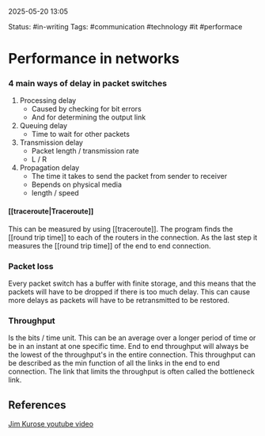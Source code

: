 2025-05-20 13:05

Status: #in-writing 
Tags: #communication #technology #it #performace 

# Performance in networks

### 4 main ways of delay in packet switches

1. Processing delay
	- Caused by checking for bit errors
	- And for determining the output link
2. Queuing delay
	- Time to wait for other packets
3. Transmission delay
	- Packet length / transmission rate 
	- L / R
4. Propagation delay
	- The time it takes to send the packet from sender to receiver
	- Bepends on physical media
	- length / speed
#### [[traceroute|Traceroute]]
This can be measured by using [[traceroute]]. The program finds the [[round trip time]] to each of the routers in the connection. As the last step it measures the [[round trip time]] of the end to end connection.
### Packet loss
Every packet switch has a buffer with finite storage, and this means that the packets will have to be dropped if there is too much delay. This can cause more delays as packets will have to be retransmitted to be restored. 
### Throughput
Is the bits / time unit. This can be an average over a longer period of time or be in an instant at one specific time. 
End to end throughput will always be the lowest of the throughput's in the entire connection. This throughput can be described as the min function of all the links in the end to end connection. The link that limits the throughput is often called the bottleneck link.
## References
[Jim Kurose youtube video](https://www.youtube.com/watch?v=hm1y4LsphQQ&list=PL1ya5dD_M8uX-BLUF1FEvUNsYWQL5_l0O&index=4)